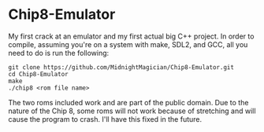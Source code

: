 # Chip8-Emulator


My first crack at an emulator and my first actual big C++ project. In order to compile, assuming you're on a system with make, SDL2, and GCC, all you need to do is run the following:

```
git clone https://github.com/MidnightMagician/Chip8-Emulator.git
cd Chip8-Emulator
make
./chip8 <rom file name>
```
The two roms included work and are part of the public domain. Due to the nature of the Chip 8, some roms will not work because of stretching and will cause the program to crash. I'll have this fixed in the future.
